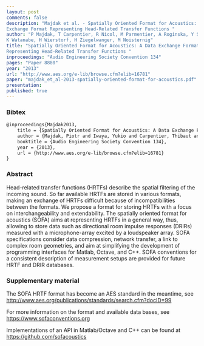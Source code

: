 ```yaml
---
layout: post
comments: false
description: "Majdak et al. - Spatially Oriented Format for Acoustics: A Data
Exchange Format Representing Head-Related Transfer Functions "
author: "P Majdak, T Carpentier, R Nicol, M Parmentier, A Roginska, Y Suzuki,
K Watanabe, H Wierstorf, H Ziegelwanger, M Noisternig"
title: "Spatially Oriented Format for Acoustics: A Data Exchange Format
Representing Head-Related Transfer Functions "
inproceedings: "Audio Engineering Society Convention 134"
pages: "Paper 8880"
year: "2013"
url: "http://www.aes.org/e-lib/browse.cfm?elib=16781"
paper: "majdak_et_al-2013-spatially-oriented-format-for-acoustics.pdf"
presentation: 
published: true
---
```


### Bibtex

```latex
@inproceedings{Majdak2013,
  	title = {Spatially Oriented Format for Acoustics: A Data Exchange Format Representing Head-Related Transfer Functions},
    author = {Majdak, Piotr and Iwaya, Yukio and Carpentier, Thibaut and Nicol, Rozenn and Parmentier, Matthieu and Roginska, Agnieszka and Suzuki, Yoiti and Watanabe, Kankji and Wierstorf, Hagen and Ziegelwanger, Harald and Noisternig, Markus},
    booktitle = {Audio Engineering Society Convention 134},
    year = {2013},
    url = {http://www.aes.org/e-lib/browse.cfm?elib=16781}
}
```

### Abstract

Head-related transfer functions (HRTFs) describe the spatial filtering of the
incoming sound. So far available HRTFs are stored in various formats, making an
exchange of HRTFs difficult because of incompatibilities between the formats. We
propose a format for storing HRTFs with a focus on interchangeability and
extendability. The spatially oriented format for acoustics (SOFA) aims at
representing HRTFs in a general way, thus, allowing to store data such as
directional room impulse responses (DRIRs) measured with a microphone-array
excited by a loudspeaker array. SOFA specifications consider data compression,
network transfer, a link to complex room geometries, and aim at simplifying the
development of programming interfaces for Matlab, Octave, and C++. SOFA
conventions for a consistent description of measurement setups are provided for
future HRTF and DRIR databases.

### Supplementary material

The SOFA HRTF format has become an AES standard in the meantime, see
http://www.aes.org/publications/standards/search.cfm?docID=99

For more information on the format and available data bases, see
https://www.sofaconventions.org

Implementations of an API in Matlab/Octave and C++ can be found at
https://github.com/sofacoustics
